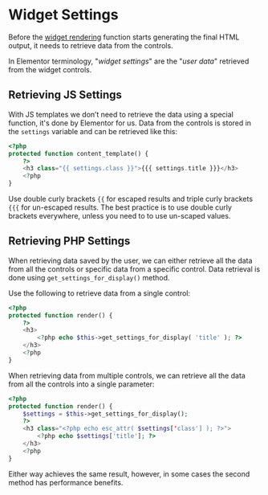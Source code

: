 # Widget Settings

<Badge type="tip" vertical="top" text="Elementor Core" /> <Badge type="warning" vertical="top" text="Intermediate" />

Before the [widget rendering](./widget-rendering/) function starts generating the final HTML output, it needs to retrieve data from the controls.

In Elementor terminology, "*widget settings*" are the "*user data*" retrieved from the widget controls.

## Retrieving JS Settings

With JS templates we don’t need to retrieve the data using a special function, it's done by Elementor for us. Data from the controls is stored in the `settings` variable and can be retrieved like this:

```php
<?php
protected function content_template() {
	?>
	<h3 class="{{ settings.class }}">{{{ settings.title }}}</h3>
	<?php
}
```

Use double curly brackets `{{` for escaped results and triple curly brackets `{{{` for un-escaped results. The best practice is to use double curly brackets everywhere, unless you need to to use un-scaped values.

## Retrieving PHP Settings

When retrieving data saved by the user, we can either retrieve all the data from all the controls or specific data from a specific control. Data retrieval is done using `get_settings_for_display()` method.

Use the following to retrieve data from a single control:

```php
<?php
protected function render() {
	?>
	<h3>
		<?php echo $this->get_settings_for_display( 'title' ); ?>
	</h3>
	<?php
}
```

When retrieving data from multiple controls, we can retrieve all the data from all the controls into a single parameter:

```php
<?php
protected function render() {
	$settings = $this->get_settings_for_display();
	?>
	<h3 class="<?php echo esc_attr( $settings['class'] ); ?>">
		<?php echo $settings['title']; ?>
	</h3>
	<?php
}
```

Either way achieves the same result, however, in some cases the second method has performance benefits.
